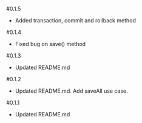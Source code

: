 #0.1.5

* Added transaction, commit and rollback method

#0.1.4

* Fixed bug on save() method

#0.1.3

* Updated README.md

#0.1.2

* Updated README.md. Add saveAll use case.

#0.1.1

* Updated README.md